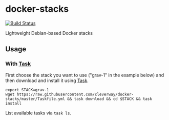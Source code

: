 # docker-stacks

[![Build Status](https://travis-ci.org/cleverway/docker-stacks.svg?branch=master)](https://travis-ci.org/cleverway/docker-stacks)

Lightweight Debian-based Docker stacks

## Usage

### With [Task][task]

First choose the stack you want to use ("grav-1" in the example below) and then download and install it using [Task][task].

```
export STACK=grav-1
wget https://raw.githubusercontent.com/cleverway/docker-stacks/master/Taskfile.yml && task download && cd $STACK && task install
```

List available tasks via `task ls`.

[task]: https://github.com/go-task/task
